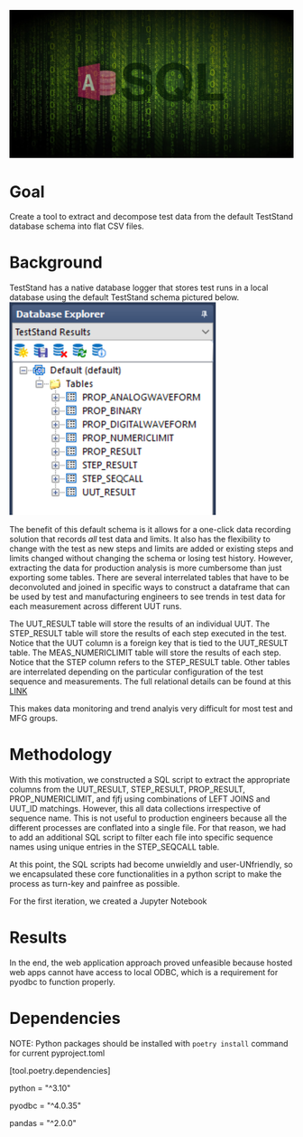 ![Access SQL Database](blog4.png)
# Goal
Create a tool to extract and decompose test data from the default TestStand database schema into flat CSV files.

# Background
TestStand has a native database logger that stores test runs in a local database using the default TestStand schema pictured below. 
![NI Schema Tables](niSchema.png)

The benefit of this default schema is it allows for a one-click data recording solution that records *all* test data and limits. It also has the flexibility to change with the test as new steps and limits are added or existing steps and limits changed without changing the schema or losing test history. However, extracting the data for production analysis is more cumbersome than just exporting some tables. There are several interrelated tables that have to be deconvoluted and joined in specific ways to construct a dataframe that can be used by test and manufacturing engineers to see trends in test data for each measurement across different UUT runs.

The UUT_RESULT table will store the results of an individual UUT. The STEP_RESULT table will store the results of each step executed in the test. Notice that the UUT column is a foreign key that is tied to the UUT_RESULT table. The MEAS_NUMERICLIMIT table will store the results of each step. Notice that the STEP column refers to the STEP_RESULT table. Other tables are interrelated depending on the particular configuration of the test sequence and measurements. The full relational details can be found at this [LINK](https://www.ni.com/en/support/documentation/supplemental/07/creating-a-teststand-database-schema-from-scratch.html#section-177045979)

This makes data monitoring and trend analyis very difficult for most test and MFG groups.

# Methodology
With this motivation, we constructed a SQL script to extract the appropriate columns from the UUT_RESULT, STEP_RESULT, PROP_RESULT, PROP_NUMERICLIMIT, and fjfj using combinations of LEFT JOINS and UUT_ID matchings. However, this all data collections irrespective of sequence name. This is not useful to production engineers because all the different processes are conflated into a single file. For that reason, we had to add an additional SQL script to filter each file into specific sequence names using unique entries in the STEP_SEQCALL table.

At this point, the SQL scripts had become unwieldly and user-UNfriendly, so we encapsulated these core functionalities in a python script to make the process as turn-key and painfree as possible.

For the first iteration, we created a Jupyter Notebook 

# Results
In the end, the web application approach proved unfeasible because hosted web apps cannot have access to local ODBC, which is a requirement for pyodbc to function properly.


# Dependencies
NOTE: Python packages should be installed with `poetry install` command for current pyproject.toml

[tool.poetry.dependencies]

python = "^3.10"

pyodbc = "^4.0.35"

pandas = "^2.0.0"
